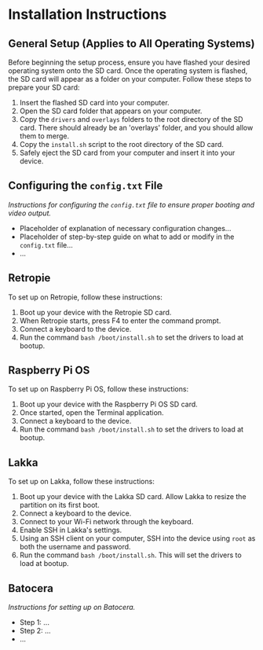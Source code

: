 # Installation Instructions

## General Setup (Applies to All Operating Systems)

Before beginning the setup process, ensure you have flashed your desired operating system onto the SD card. Once the operating system is flashed, the SD card will appear as a folder on your computer. Follow these steps to prepare your SD card:

1. Insert the flashed SD card into your computer.
2. Open the SD card folder that appears on your computer.
3. Copy the `drivers` and `overlays` folders to the root directory of the SD card. There should already be an 'overlays' folder, and you should allow them to merge.
4. Copy the `install.sh` script to the root directory of the SD card.
5. Safely eject the SD card from your computer and insert it into your device.

## Configuring the `config.txt` File

*Instructions for configuring the `config.txt` file to ensure proper booting and video output.*

- Placeholder of explanation of necessary configuration changes...
- Placeholder of step-by-step guide on what to add or modify in the `config.txt` file...
- ...

## Retropie

To set up on Retropie, follow these instructions:

1. Boot up your device with the Retropie SD card.
2. When Retropie starts, press F4 to enter the command prompt.
3. Connect a keyboard to the device.
4. Run the command `bash /boot/install.sh` to set the drivers to load at bootup.

## Raspberry Pi OS

To set up on Raspberry Pi OS, follow these instructions:

1. Boot up your device with the Raspberry Pi OS SD card.
2. Once started, open the Terminal application.
3. Connect a keyboard to the device.
4. Run the command `bash /boot/install.sh` to set the drivers to load at bootup.

## Lakka

To set up on Lakka, follow these instructions:

1. Boot up your device with the Lakka SD card. Allow Lakka to resize the partition on its first boot.
2. Connect a keyboard to the device.
3. Connect to your Wi-Fi network through the keyboard.
4. Enable SSH in Lakka's settings.
5. Using an SSH client on your computer, SSH into the device using `root` as both the username and password.
6. Run the command `bash /boot/install.sh`. This will set the drivers to load at bootup.

## Batocera

*Instructions for setting up on Batocera.*

- Step 1: ...
- Step 2: ...
- ...
